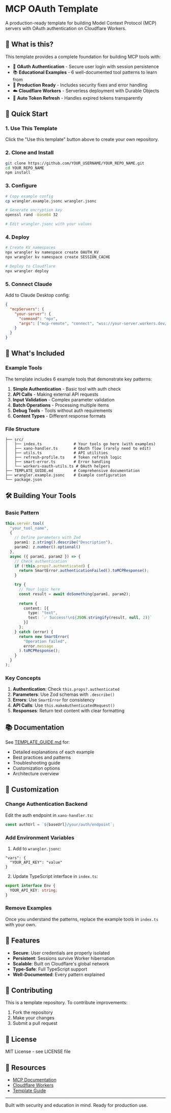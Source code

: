 # MCP OAuth Template

A production-ready template for building Model Context Protocol (MCP) servers with OAuth authentication on Cloudflare Workers.

## 🎯 What is this?

This template provides a complete foundation for building MCP tools with:
- 🔐 **OAuth Authentication** - Secure user login with session persistence
- 📚 **Educational Examples** - 6 well-documented tool patterns to learn from
- 🚀 **Production Ready** - Includes security fixes and error handling
- ☁️ **Cloudflare Workers** - Serverless deployment with Durable Objects
- 🔄 **Auto Token Refresh** - Handles expired tokens transparently

## 🏃 Quick Start

### 1. Use This Template

Click the "Use this template" button above to create your own repository.

### 2. Clone and Install

```bash
git clone https://github.com/YOUR_USERNAME/YOUR_REPO_NAME.git
cd YOUR_REPO_NAME
npm install
```

### 3. Configure

```bash
# Copy example config
cp wrangler.example.jsonc wrangler.jsonc

# Generate encryption key
openssl rand -base64 32

# Edit wrangler.jsonc with your values
```

### 4. Deploy

```bash
# Create KV namespaces
npx wrangler kv namespace create OAUTH_KV
npx wrangler kv namespace create SESSION_CACHE

# Deploy to Cloudflare
npx wrangler deploy
```

### 5. Connect Claude

Add to Claude Desktop config:
```json
{
  "mcpServers": {
    "your-server": {
      "command": "npx",
      "args": ["mcp-remote", "connect", "wss://your-server.workers.dev/mcp"]
    }
  }
}
```

## 📖 What's Included

### Example Tools

The template includes 6 example tools that demonstrate key patterns:

1. **Simple Authentication** - Basic tool with auth check
2. **API Calls** - Making external API requests
3. **Input Validation** - Complex parameter validation
4. **Batch Operations** - Processing multiple items
5. **Debug Tools** - Tools without auth requirements
6. **Content Types** - Different response formats

### File Structure

```
├── src/
│   ├── index.ts              # Your tools go here (with examples)
│   ├── xano-handler.ts       # OAuth flow (rarely need to edit)
│   ├── utils.ts              # API utilities
│   ├── refresh-profile.ts    # Token refresh logic
│   ├── smart-error.ts        # Error handling
│   └── workers-oauth-utils.ts # OAuth helpers
├── TEMPLATE_GUIDE.md         # Comprehensive documentation
├── wrangler.example.jsonc    # Example configuration
└── package.json
```

## 🛠️ Building Your Tools

### Basic Pattern

```typescript
this.server.tool(
  "your_tool_name",
  {
    // Define parameters with Zod
    param1: z.string().describe("Description"),
    param2: z.number().optional()
  },
  async ({ param1, param2 }) => {
    // Check authentication
    if (!this.props?.authenticated) {
      return SmartError.authenticationFailed().toMCPResponse();
    }

    try {
      // Your logic here
      const result = await doSomething(param1, param2);
      
      return {
        content: [{
          type: "text",
          text: `✅ Success!\n${JSON.stringify(result, null, 2)}`
        }]
      };
    } catch (error) {
      return new SmartError(
        "Operation failed",
        error.message
      ).toMCPResponse();
    }
  }
);
```

### Key Concepts

1. **Authentication**: Check `this.props?.authenticated`
2. **Parameters**: Use Zod schemas with `.describe()`
3. **Errors**: Use `SmartError` for consistency
4. **API Calls**: Use `this.makeAuthenticatedRequest()`
5. **Responses**: Return text content with clear formatting

## 📚 Documentation

See [TEMPLATE_GUIDE.md](TEMPLATE_GUIDE.md) for:
- Detailed explanations of each example
- Best practices and patterns
- Troubleshooting guide
- Customization options
- Architecture overview

## 🔧 Customization

### Change Authentication Backend

Edit the auth endpoint in `xano-handler.ts`:
```typescript
const authUrl = `${baseUrl}/your/auth/endpoint`;
```

### Add Environment Variables

1. Add to `wrangler.jsonc`:
```jsonc
"vars": {
  "YOUR_API_KEY": "value"
}
```

2. Update TypeScript interface in `index.ts`:
```typescript
export interface Env {
  YOUR_API_KEY: string;
}
```

### Remove Examples

Once you understand the patterns, replace the example tools in `index.ts` with your own.

## 🚀 Features

- **Secure**: User credentials are properly isolated
- **Persistent**: Sessions survive Worker hibernation
- **Scalable**: Built on Cloudflare's global network
- **Type-Safe**: Full TypeScript support
- **Well-Documented**: Every pattern explained

## 🤝 Contributing

This is a template repository. To contribute improvements:
1. Fork the repository
2. Make your changes
3. Submit a pull request

## 📄 License

MIT License - see LICENSE file

## 🔗 Resources

- [MCP Documentation](https://modelcontextprotocol.io/)
- [Cloudflare Workers](https://developers.cloudflare.com/workers/)
- [Template Guide](TEMPLATE_GUIDE.md)

---

Built with security and education in mind. Ready for production use.